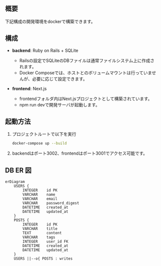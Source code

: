 ## 概要
下記構成の開発環境をdockerで構築できます。

## 構成

- **backend**: Ruby on Rails + SQLite  
  - Railsの設定でSQLiteのDBファイルは通常ファイルシステム上に作成されます。
  - Docker Composeでは、ホストとのボリュームマウントは行っていませんが、必要に応じて設定できます。

- **frontend**: Next.js  
  - frontendフォルダ内はNext.jsプロジェクトとして構築されています。
  - npm run devで開発サーバが起動します。

## 起動方法

1. プロジェクトルートで以下を実行
    ```bash
    docker-compose up --build
    ```
2. backendはポート3002、frontendはポート3001でアクセス可能です。

## DB ER 図

```mermaid
erDiagram
    USERS {
        INTEGER    id PK
        VARCHAR    name
        VARCHAR    email
        VARCHAR    password_digest
        DATETIME   created_at
        DATETIME   updated_at
    }
    POSTS {
        INTEGER    id PK
        VARCHAR    title
        TEXT       content
        VARCHAR    tags
        INTEGER    user_id FK
        DATETIME   created_at
        DATETIME   updated_at
    }
    USERS ||--o{ POSTS : writes

```


